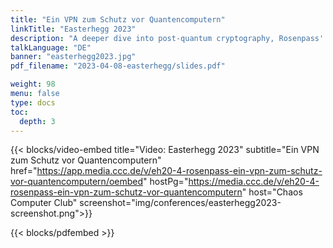 ```yaml
---
title: "Ein VPN zum Schutz vor Quantencomputern"
linkTitle: "Easterhegg 2023"
description: "A deeper dive into post-quantum cryptography, Rosenpass' approach to the issue, and a demonstration of Rosenpass' solution and integration with WireGuard."
talkLanguage: "DE"
banner: "easterhegg2023.jpg"
pdf_filename: "2023-04-08-easterhegg/slides.pdf"

weight: 98
menu: false
type: docs
toc:
  depth: 3
---
```


{{< blocks/video-embed title="Video: Easterhegg 2023" subtitle="Ein VPN zum Schutz vor Quantencomputern" href="https://app.media.ccc.de/v/eh20-4-rosenpass-ein-vpn-zum-schutz-vor-quantencomputern/oembed" hostPg="https://media.ccc.de/v/eh20-4-rosenpass-ein-vpn-zum-schutz-vor-quantencomputern" host="Chaos Computer Club" screenshot="img/conferences/easterhegg2023-screenshot.png">}}

{{< blocks/pdfembed >}}


